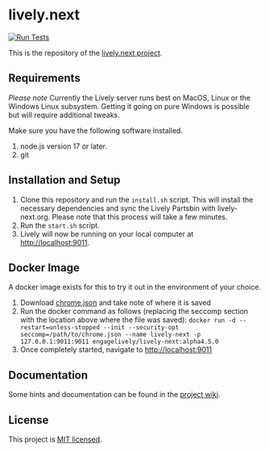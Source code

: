 # lively.next

[![Run Tests](https://github.com/LivelyKernel/lively.next/actions/workflows/ci-tests.yml/badge.svg?branch=master)](https://github.com/LivelyKernel/lively.next/actions/workflows/ci-tests.yml)
    
This is the repository of the [lively.next project](https://lively-next.org).

## Requirements

*Please note* Currently the Lively server runs best on MacOS, Linux or the Windows Linux subsystem. Getting it going on pure Windows is possible but will require additional tweaks.

Make sure you have the following software installed.

1. node.js version 17 or later.
2. git

## Installation and Setup

1. Clone this repository and run the `install.sh` script. This will install the necessary dependencies and sync the Lively Partsbin with lively-next.org. Please note that this process will take a few minutes.
2. Run the `start.sh` script.
3. Lively will now be running on your local computer at [http://localhost:9011](http://localhost:9011).

## Docker Image
A docker image exists for this to try it out in the environment of your choice.
1. Download [chrome.json](https://raw.githubusercontent.com/LivelyKernel/lively.next/master/chrome.json) and take note of where it is saved
2. Run the docker command as follows (replacing the seccomp section with the location above where the file was saved): `docker run -d --restart=unless-stopped --init --security-opt seccomp=/path/to/chrome.json --name lively-next -p 127.0.0.1:9011:9011 engagelively/lively-next:alpha4.5.0`
3. Once completely started, navigate to [http://localhost:9011 ](http://localhost:9011)

## Documentation

Some hints and documentation can be found in the [project wiki](https://github.com/LivelyKernel/lively.next/wiki).

## License

This project is [MIT licensed](LICENSE).
